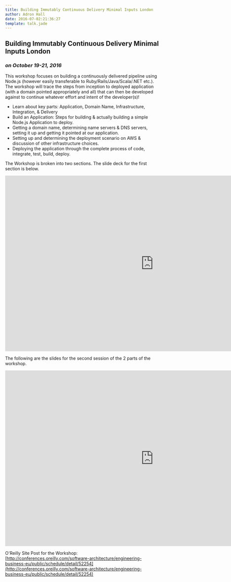 ```yaml
---
title: Building Immutably Continuous Delivery Minimal Inputs London
author: Adron Hall
date: 2016-07-02:21:36:27
template: talk.jade
---
```

## Building Immutably Continuous Delivery Minimal Inputs London
### *on October 19-21, 2016*

This workshop focuses on building a continuously delivered pipeline using Node.js (however easily transferable to Ruby/Rails/Java/Scala/.NET etc.). The workshop will trace the steps from inception to deployed application (with a domain pointed appropriately and all) that can then be developed against to continue whatever effort and intent of the developer(s)!

* Learn about key parts: Application, Domain Name, Infrastructure, Integration, & Delivery
* Build an Application: Steps for building & actually building a simple Node.js Application to deploy.
* Getting a domain name, determining name servers & DNS servers, setting it up and getting it pointed at our application.
* Setting up and determining the deployment scenario on AWS & discussion of other infrastructure choices.
* Deploying the application through the complete process of code, integrate, test, build, deploy.

The Workshop is broken into two sections. The slide deck for the first section is below.

<iframe src="https://docs.google.com/presentation/d/1X5gViz85wrmcdFvrpFddrJqrckiUCuXcR7s3AEJiSMQ/embed?start=true&loop=false&delayms=3000" frameborder="0" width="960" height="569" allowfullscreen="true" mozallowfullscreen="true" webkitallowfullscreen="true"></iframe>

The following are the slides for the second session of the 2 parts of the workshop.

<iframe src="https://docs.google.com/presentation/d/1fFF724yoE5WAkPw8h9skjIOKFqRqsVA8GQ09g0DYbmQ/embed?start=true&loop=false&delayms=3000" frameborder="0" width="960" height="569" allowfullscreen="true" mozallowfullscreen="true" webkitallowfullscreen="true"></iframe>

O'Reilly Site Post for the Workshop: [http://conferences.oreilly.com/software-architecture/engineering-business-eu/public/schedule/detail/52254](http://conferences.oreilly.com/software-architecture/engineering-business-eu/public/schedule/detail/52254)

